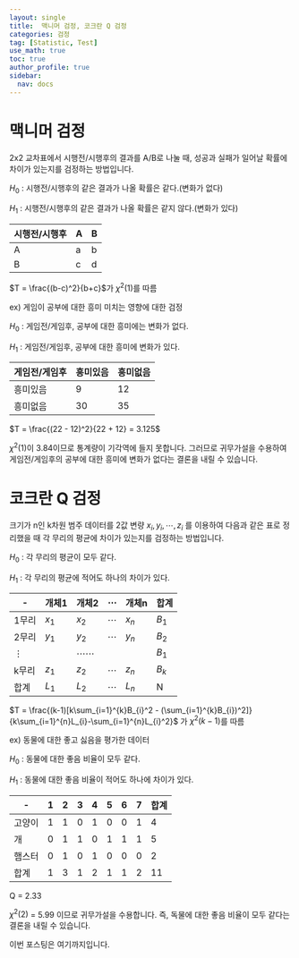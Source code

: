 ```yaml
---
layout: single
title:  맥니머 검정, 코크란 Q 검정
categories: 검정
tag: [Statistic, Test]
use_math: true
toc: true
author_profile: true
sidebar:
  nav: docs
---
```


# 맥니머 검정

2x2 교차표에서 시행전/시행후의 결과를 A/B로 나눌 때, 성공과 실패가 일어날 확률에 차이가 있는지를 검정하는 방법입니다. 

$H_{0}$ : 시행전/시행후의 같은 결과가 나올 확률은 같다.(변화가 없다)

$H_{1}$ : 시행전/시행후의 같은 결과가 나올 확률은 같지 않다.(변화가 있다)

|시행전/시행후|A|B|
|-|-|-|
|A|a|b|
|B|c|d|

$T = \frac{(b-c)^2}{b+c}$가 $\chi^2(1)$를 따름

ex) 게임이 공부에 대한 흥미 미치는 영향에 대한 검정

$H_{0}$ : 게임전/게임후, 공부에 대한 흥미에는 변화가 없다.

$H_{1}$ : 게임전/게임후, 공부에 대한 흥미에 변화가 있다.

|게임전/게임후|흥미있음|흥미없음|
|-|-|-|
|흥미있음|9|12|
|흥미없음|30|35|

$T = \frac{(22 - 12)^2}{22 + 12} = 3.125$

$\chi^2(1)$이 3.84이므로 통계량이 기각역에 들지 못합니다. 그러므로 귀무가설을 수용하여 게임전/게임후의 공부에 대한 흥미에 변화가 없다는 결론을 내릴 수 있습니다.

# 코크란 Q 검정

크기가 n인 k차원 범주 데이터를 2값 변량  $x_{i}, y_{i}, \cdots , z_{i}$ 를 이용하여 다음과 같은 표로 정리했을 때 각 무리의 평균에 차이가 있는지를 검정하는 방법입니다.  

$H_{0}$ : 각 무리의 평균이 모두 같다.

$H_{1}$ : 각 무리의 평균에 적어도 하나의 차이가 있다.

|-|개체1|개체2|$\cdots$|개체n|합계|
|-|-|-|-|-|-|
|1무리|$x_{1}$|$x_{2}$|$\cdots$|$x_{n}$|$B_{1}$|
|2무리|$y_{1}$|$y_{2}$|$\cdots$|$y_{n}$|$B_{2}$|
|$\vdots$||$\cdots\cdots$|||$B_{1}$|
|k무리|$z_{1}$|$z_{2}$|$\cdots$|$z_{n}$|$B_{k}$|
|합계|$L_{1}$|$L_{2}$|$\cdots$|$L_{n}$|N|

$T = \frac{(k-1)[k\sum_{i=1}^{k}B_{i}^2 - (\sum_{i=1}^{k}B_{i})^2]}{k\sum_{i=1}^{n}L_{i}-\sum_{i=1}^{n}L_{i}^2}$
가 $\chi^2(k-1)$를 따름

ex) 동물에 대한 좋고 싫음을 평가한 데이터

$H_{0}$ : 동물에 대한 좋음 비율이 모두 같다.

$H_{1}$ : 동물에 대한 좋음 비율이 적어도 하나에 차이가 있다.

|-|1|2|3|4|5|6|7|합계|
|-|-|-|-|-|-|-|-|-|
|고양이|1|1|0|1|0|0|1|4|
|개|0|1|1|0|1|1|1|5|
|햄스터|0|1|0|1|0|0|0|2|
|합계|1|3|1|2|1|1|2|11|

Q = 2.33

$\chi^2(2)$ = 5.99 이므로 귀무가설을 수용합니다. 즉, 독물에 대한 좋음 비율이 모두 같다는 결론을 내릴 수 있습니다.

이번 포스팅은 여기까지입니다.




